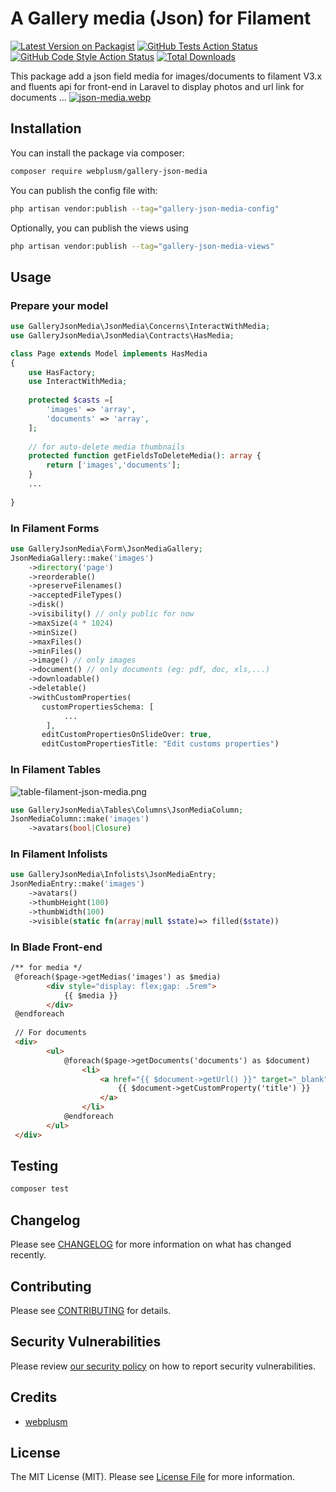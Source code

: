 # A Gallery media (Json) for Filament

[![Latest Version on Packagist](https://img.shields.io/packagist/v/webplusm/gallery-json-media.svg?style=flat-square)](https://packagist.org/packages/webplusm/gallery-json-media)
[![GitHub Tests Action Status](https://img.shields.io/github/actions/workflow/status/webplusmultimedia/filament-json-media/run-tests.yml?branch=main&label=tests&style=flat-square)](https://github.com/webplusmultimedia/filament-json-media/actions?query=workflow%3Arun-tests+branch%3Amain)
[![GitHub Code Style Action Status](https://img.shields.io/github/actions/workflow/status/webplusmultimedia/filament-json-media/fix-php-code-style-issues.yml?branch=main&label=code%20style&style=flat-square)](https://github.com/webplusmultimedia/filament-json-media/actions/workflows/fix-php-code-styling.yml)
[![Total Downloads](https://img.shields.io/packagist/dt/webplusm/gallery-json-media.svg?style=flat-square)](https://packagist.org/packages/webplusm/gallery-json-media)



This package add a json field media for images/documents to filament V3.x and fluents api for front-end in Laravel to display photos and url link for documents ...
[![json-media.webp](https://i.postimg.cc/8Cn6Zttf/json-media.webp)](https://postimg.cc/wtLMvcK9)
## Installation

You can install the package via composer:

```bash
composer require webplusm/gallery-json-media
```

You can publish the config file with:

```bash
php artisan vendor:publish --tag="gallery-json-media-config"
```

Optionally, you can publish the views using

```bash
php artisan vendor:publish --tag="gallery-json-media-views"
```

## Usage
### Prepare your model
```php
use GalleryJsonMedia\JsonMedia\Concerns\InteractWithMedia;
use GalleryJsonMedia\JsonMedia\Contracts\HasMedia;

class Page extends Model implements HasMedia
{
    use HasFactory;
    use InteractWithMedia;
    
    protected $casts =[
        'images' => 'array',
        'documents' => 'array',
    ];
    
    // for auto-delete media thumbnails
    protected function getFieldsToDeleteMedia(): array {
        return ['images','documents'];
    }
    ...
    
}
```

### In Filament Forms
```php
use GalleryJsonMedia\Form\JsonMediaGallery;
JsonMediaGallery::make('images')
    ->directory('page')
    ->reorderable()
    ->preserveFilenames()
    ->acceptedFileTypes()
    ->disk()
    ->visibility() // only public for now
    ->maxSize(4 * 1024)
    ->minSize()
    ->maxFiles()
    ->minFiles()
    ->image() // only images
    ->document() // only documents (eg: pdf, doc, xls,...)
    ->downloadable()
    ->deletable()
    ->withCustomProperties(
       customPropertiesSchema: [                                     
            ...
        ],
       editCustomPropertiesOnSlideOver: true,
       editCustomPropertiesTitle: "Edit customs properties")
```

### In Filament Tables
![table-filament-json-media.png](https://raw.githubusercontent.com/webplusmultimedia/filament-json-media/main/table-filament-json-media.png)
```php
use GalleryJsonMedia\Tables\Columns\JsonMediaColumn;
JsonMediaColumn::make('images')
    ->avatars(bool|Closure)
```
### In Filament Infolists
```php
use GalleryJsonMedia\Infolists\JsonMediaEntry;
JsonMediaEntry::make('images')
    ->avatars()
    ->thumbHeight(100)
    ->thumbWidth(100)
    ->visible(static fn(array|null $state)=> filled($state))
```

### In Blade Front-end
```html
/** for media */
 @foreach($page->getMedias('images') as $media)
        <div style="display: flex;gap: .5rem">
            {{ $media }}
        </div>
 @endforeach
 
 // For documents
 <div>
        <ul>
            @foreach($page->getDocuments('documents') as $document)
                <li>
                    <a href="{{ $document->getUrl() }}" target="_blank">
                        {{ $document->getCustomProperty('title') }}
                    </a>
                </li>
            @endforeach
        </ul>
 </div>

```

## Testing

```bash
composer test
```

## Changelog

Please see [CHANGELOG](CHANGELOG.md) for more information on what has changed recently.

## Contributing

Please see [CONTRIBUTING](.github/CONTRIBUTING.md) for details.

## Security Vulnerabilities

Please review [our security policy](https://github.com/webplusmultimedia/filament-json-media/security/policy) on how to report security vulnerabilities.

## Credits

- [webplusm](https://github.com/webplusmultimedia)

## License

The MIT License (MIT). Please see [License File](LICENSE.md) for more information.
